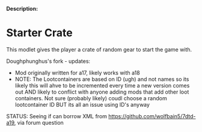 **Description:**
# Starter Crate
This modlet gives the player a crate of random gear to start the game with.

Doughphunghus's fork - updates:

- Mod originally written for a17, likely works with a18
- NOTE: The Lootcontainers are based on ID (ugh) and not names so its likely
this will ahve to be incremented every time a new version comes out AND likely
to conflict with anyone adding mods that add other loot containers.
Not sure (probably likely) coudl choose a random lootcontainer ID BUT its all
an issue using ID's anyway

STATUS: Seeing if can borrow XML from https://github.com/wolfbain5/7dtd-a19, via forum question
